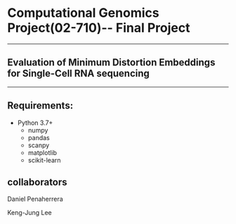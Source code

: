 
# Computational Genomics Project(02-710)-- Final Project 
---

## Evaluation of  Minimum Distortion Embeddings for Single-Cell RNA sequencing
---




## Requirements: 
* Python 3.7+
	- numpy
	- pandas
	- scanpy
	- matplotlib
	- scikit-learn


## collaborators 
Daniel Penaherrera

Keng-Jung Lee
